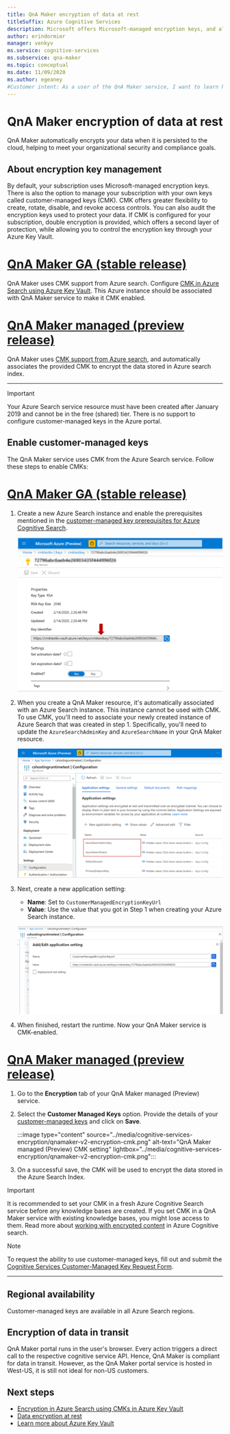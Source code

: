 ```yaml
---
title: QnA Maker encryption of data at rest
titleSuffix: Azure Cognitive Services
description: Microsoft offers Microsoft-managed encryption keys, and also lets you manage your Cognitive Services subscriptions with your own keys, called customer-managed keys (CMK). This article covers data encryption at rest for QnA Maker, and how to enable and manage CMK.
author: erindormier
manager: venkyv
ms.service: cognitive-services
ms.subservice: qna-maker
ms.topic: conceptual
ms.date: 11/09/2020
ms.author: egeaney
#Customer intent: As a user of the QnA Maker service, I want to learn how encryption at rest works.
---
```


# QnA Maker encryption of data at rest

QnA Maker automatically encrypts your data when it is persisted to the cloud, helping to meet your organizational security and compliance goals.

## About encryption key management

By default, your subscription uses Microsoft-managed encryption keys. There is also the option to manage your subscription with your own keys called customer-managed keys (CMK). CMK offers greater flexibility to create, rotate, disable, and revoke access controls. You can also audit the encryption keys used to protect your data. If CMK is configured for your subscription, double encryption is provided, which offers a second layer of protection, while allowing you to control the encryption key through your Azure Key Vault.

# [QnA Maker GA (stable release)](#tab/v1)

QnA Maker uses CMK support from Azure search. Configure [CMK in Azure Search using Azure Key Vault](https://docs.microsoft.com/azure/search/search-security-manage-encryption-keys). This Azure instance should be associated with QnA Maker service to make it CMK enabled.

# [QnA Maker managed (preview release)](#tab/v2)

QnA Maker uses [CMK support from Azure search](https://docs.microsoft.com/azure/search/search-security-manage-encryption-keys), and automatically associates the provided CMK to encrypt the data stored in Azure search index.

---

> [!IMPORTANT]
> Your Azure Search service resource must have been created after January 2019 and cannot be in the free (shared) tier. There is no support to configure customer-managed keys in the Azure portal.

## Enable customer-managed keys

The QnA Maker service uses CMK from the Azure Search service. Follow these steps to enable CMKs:

# [QnA Maker GA (stable release)](#tab/v1)

1. Create a new Azure Search instance and enable the prerequisites mentioned in the [customer-managed key prerequisites for Azure Cognitive Search](https://docs.microsoft.com/azure/search/search-security-manage-encryption-keys#prerequisites).

   ![View Encryption settings 1](../media/cognitive-services-encryption/qna-encryption-1.png)

2. When you create a QnA Maker resource, it's automatically associated with an Azure Search instance. This instance cannot be used with CMK. To use CMK, you'll need to associate your newly created instance of Azure Search that was created in step 1. Specifically, you'll need to update the `AzureSearchAdminKey` and `AzureSearchName` in your QnA Maker resource.

   ![View Encryption settings 2](../media/cognitive-services-encryption/qna-encryption-2.png)

3. Next, create a new application setting:
   * **Name**: Set to `CustomerManagedEncryptionKeyUrl`
   * **Value**: Use the value that you got in Step 1 when creating your Azure Search instance.

   ![View Encryption settings 3](../media/cognitive-services-encryption/qna-encryption-3.png)

4. When finished, restart the runtime. Now your QnA Maker service is CMK-enabled.

# [QnA Maker managed (preview release)](#tab/v2)

1.	Go to the **Encryption** tab of your QnA Maker managed (Preview) service.
2.	Select the **Customer Managed Keys** option. Provide the details of your [customer-managed keys](https://docs.microsoft.com/azure/storage/common/customer-managed-keys-configure-key-vault?tabs=portal) and click on **Save**.

     :::image type="content" source="../media/cognitive-services-encryption/qnamaker-v2-encryption-cmk.png" alt-text="QnA Maker managed (Preview) CMK setting" lightbox="../media/cognitive-services-encryption/qnamaker-v2-encryption-cmk.png":::

3.	On a successful save, the CMK will be used to encrypt the data stored in the Azure Search Index.

> [!IMPORTANT]
> It is recommended to set your CMK in a fresh Azure Cognitive Search service before any knowledge bases are created. If you set CMK in a QnA Maker service with existing knowledge bases, you might lose access to them. Read more about [working with encrypted content](https://docs.microsoft.com/azure/search/search-security-manage-encryption-keys#work-with-encrypted-content) in Azure Cognitive search.

> [!NOTE]
> To request the ability to use customer-managed keys, fill out and submit the [Cognitive Services Customer-Managed Key Request Form](https://aka.ms/cogsvc-cmk).

---

## Regional availability

Customer-managed keys are available in all Azure Search regions.

## Encryption of data in transit

QnA Maker portal runs in the user's browser. Every action triggers a direct call to the respective cognitive service API. Hence, QnA Maker is compliant for data in transit.
However, as the QnA Maker portal service is hosted in West-US, it is still not ideal for non-US customers. 

## Next steps

* [Encryption in Azure Search using CMKs in Azure Key Vault](https://docs.microsoft.com/azure/search/search-security-manage-encryption-keys)
* [Data encryption at rest](https://docs.microsoft.com/azure/security/fundamentals/encryption-atrest)
* [Learn more about Azure Key Vault](https://docs.microsoft.com/azure/key-vault/key-vault-overview)